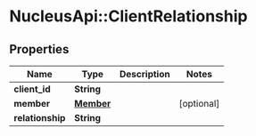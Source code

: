# NucleusApi::ClientRelationship

## Properties
Name | Type | Description | Notes
------------ | ------------- | ------------- | -------------
**client_id** | **String** |  | 
**member** | [**Member**](Member.md) |  | [optional] 
**relationship** | **String** |  | 


